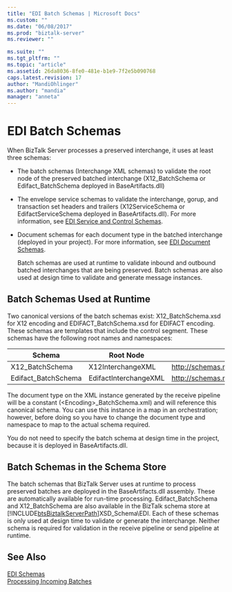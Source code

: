 ```yaml
---
title: "EDI Batch Schemas | Microsoft Docs"
ms.custom: ""
ms.date: "06/08/2017"
ms.prod: "biztalk-server"
ms.reviewer: ""

ms.suite: ""
ms.tgt_pltfrm: ""
ms.topic: "article"
ms.assetid: 26da8036-8fe0-481e-b1e9-7f2e5b090768
caps.latest.revision: 17
author: "MandiOhlinger"
ms.author: "mandia"
manager: "anneta"
---
```

# EDI Batch Schemas
When BizTalk Server processes a preserved interchange, it uses at least three schemas:  

- The batch schemas (Interchange XML schemas) to validate the root node of the preserved batched interchange (X12_BatchSchema or Edifact_BatchSchema deployed in BaseArtifacts.dll)  

- The envelope service schemas to validate the interchange, gorup, and transaction set headers and trailers (X12ServiceSchema or EdifactServiceSchema deployed in BaseArtifacts.dll). For more information, see [EDI Service and Control Schemas](../core/edi-service-and-control-schemas.md).  

- Document schemas for each document type in the batched interchange (deployed in your project). For more information, see [EDI Document Schemas](../core/edi-document-schemas.md).  

  Batch schemas are used at runtime to validate inbound and outbound batched interchanges that are being preserved. Batch schemas are also used at design time to validate and generate message instances.  

## Batch Schemas Used at Runtime  
 Two canonical versions of the batch schemas exist: X12_BatchSchema.xsd for X12 encoding and EDIFACT_BatchSchema.xsd for EDIFACT encoding. These schemas are templates that include the control segment. These schemas have the following root names and namespaces:  


|       Schema        |       Root Node       |                    Namespace                     |
|---------------------|-----------------------|--------------------------------------------------|
|   X12_BatchSchema   |   X12InterchangeXML   | http://schemas.microsoft.com/Edi/X12_BatchSchema |
| Edifact_BatchSchema | EdifactInterchangeXML |     http://schemas.microsoft.com/Edi/Edifact     |

 The document type on the XML instance generated by the receive pipeline will be a constant (\<Encoding\>_BatchSchema.xml) and will reference this canonical schema. You can use this instance in a map in an orchestration; however, before doing so you have to change the document type and namespace to map to the actual schema required.  

 You do not need to specify the batch schema at design time in the project, because it is deployed in BaseArtifacts.dll.  

## Batch Schemas in the Schema Store  
 The batch schemas that BizTalk Server uses at runtime to process preserved batches are deployed in the BaseArtifacts.dll assembly. These are automatically available for run-time processing. Edifact_BatchSchema and X12_BatchSchema are also available in the BizTalk schema store at [!INCLUDE[btsBiztalkServerPath](../includes/btsbiztalkserverpath-md.md)]XSD_Schema\EDI. Each of these schemas is only used at design time to validate or generate the interchange. Neither schema is required for validation in the receive pipeline or send pipeline at runtime.  

## See Also  
 [EDI Schemas](../core/edi-schemas.md)   
 [Processing Incoming Batches](../core/processing-incoming-batches.md)